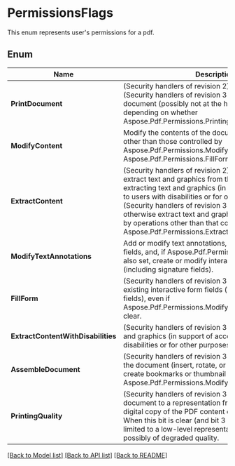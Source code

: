 ﻿
# PermissionsFlags
This enum represents user's permissions for a pdf.

## Enum
 Name | Description
------------ | ------------
**PrintDocument** | (Security handlers of revision 2) Print the document. (Security handlers of revision 3 or greater) Print the document (possibly not at the highest quality level, depending on whether Aspose.Pdf.Permissions.PrintingQuality is also set).
**ModifyContent** | Modify the contents of the document by operations other than those controlled by Aspose.Pdf.Permissions.ModifyTextAnnotations, Aspose.Pdf.Permissions.FillForm, and 11.
**ExtractContent** | (Security handlers of revision 2) Copy or otherwise extract text and graphics from the document, including extracting text and graphics (in support of accessibility to users with disabilities or for other purposes). (Security handlers of revision 3 or greater) Copy or otherwise extract text and graphics from the document by operations other than that controlled by Aspose.Pdf.Permissions.ExtractContentWithDisabilities.
**ModifyTextAnnotations** | Add or modify text annotations, fill in interactive form fields, and, if Aspose.Pdf.Permissions.ModifyContent is also set, create or modify interactive form fields (including signature fields).
**FillForm** | (Security handlers of revision 3 or greater) Fill in existing interactive form fields (including signature fields), even if Aspose.Pdf.Permissions.ModifyTextAnnotations is clear.
**ExtractContentWithDisabilities** | (Security handlers of revision 3 or greater) Extract text and graphics (in support of accessibility to users with disabilities or for other purposes).
**AssembleDocument** | (Security handlers of revision 3 or greater) Assemble the document (insert, rotate, or delete pages and create bookmarks or thumbnail images), even if Aspose.Pdf.Permissions.ModifyContent is clear.
**PrintingQuality** | (Security handlers of revision 3 or greater) Print the document to a representation from which a faithful digital copy of the PDF content could be generated. When this bit is clear (and bit 3 is set), printing is limited to a low-level representation of the appearance, possibly of degraded quality.


[[Back to Model list]](../../README.md#documentation-for-models) [[Back to API list]](../../README.md#documentation-for-api-endpoints) [[Back to README]](../../README.md)


